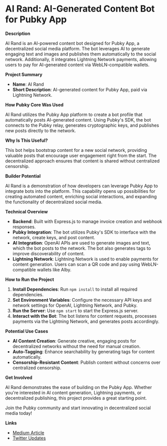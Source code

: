 # AI Rand: AI-Generated Content Bot for Pubky App

**Description**

AI Rand is an AI-powered content bot designed for Pubky App, a decentralized social media platform. The bot leverages AI to generate engaging text and images and publishes them automatically to the social network. Additionally, it integrates Lightning Network payments, allowing users to pay for AI-generated content via WebLN-compatible wallets.

**Project Summary**

- **Name**: AI Rand
- **Short Description**: AI-generated content for Pubky App, paid via Lightning Network.

**How Pubky Core Was Used**

AI Rand utilizes the Pubky App platform to create a bot profile that automatically posts AI-generated content. Using Pubky's SDK, the bot connects to the Pubky relay, generates cryptographic keys, and publishes new posts directly to the network.

**Why Is This Useful?**

This bot helps bootstrap content for a new social network, providing valuable posts that encourage user engagement right from the start. The decentralized approach ensures that content is shared without centralized censorship.

**Builder Potential**

AI Rand is a demonstration of how developers can leverage Pubky App to integrate bots into the platform. This capability opens up possibilities for creating automated content, enriching social interactions, and expanding the functionality of decentralized social media.

**Technical Overview**

- **Backend**: Built with Express.js to manage invoice creation and webhook responses.
- **Pubky Integration**: The bot utilizes Pubky's SDK to interface with the network, create keys, and post content.
- **AI Integration**: OpenAI APIs are used to generate images and text, which the bot posts to the network. The bot also generates tags to improve discoverability of content.
- **Lightning Network**: Lightning Network is used to enable payments for content generation. Users can scan a QR code and pay using WebLN-compatible wallets like Alby.

**How to Run the Project**

1. **Install Dependencies**: Run `npm install` to install all required dependencies.
2. **Set Environment Variables**: Configure the necessary API keys and network settings for OpenAI, Lightning Network, and Pubky.
3. **Run the Server**: Use `npm start` to start the Express.js server.
4. **Interact with the Bot**: The bot listens for content requests, processes payments via the Lightning Network, and generates posts accordingly.

**Potential Use Cases**

- **AI Content Creation**: Generate creative, engaging posts for decentralized networks without the need for manual creation.
- **Auto-Tagging**: Enhance searchability by generating tags for content automatically.
- **Censorship-Resistant Content**: Publish content without concerns over centralized censorship.

**Get Involved**

AI Rand demonstrates the ease of building on the Pubky App. Whether you're interested in AI content generation, Lightning payments, or decentralized publishing, this project provides a great starting point.

Join the Pubky community and start innovating in decentralized social media today!

**Links**

- [Medium Article](https://medium.com/@synonym_to/pubky-ai-bot-62ebf7348c2a)
- [Twitter Updates](https://twitter.com/synonym_to)

